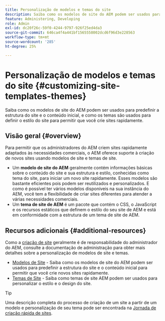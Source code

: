 ```yaml
---
title: Personalização de modelos e temas do site
description: Saiba como os modelos de site do AEM podem ser usados para predefinir a estrutura do site e o conteúdo inicial, e como os temas são usados para definir o estilo do site para permitir que você crie sites rapidamente.
feature: Administering, Developing
role: Admin
exl-id: dc20f26c-59f0-4244-9797-926f25ed4da3
source-git-commit: 646ca4f4a441bf1565558002dcd6f96d3e228563
workflow-type: tm+mt
source-wordcount: '285'
ht-degree: 25%

---
```


# Personalização de modelos e temas do site {#customizing-site-templates-themes}

Saiba como os modelos de site do AEM podem ser usados para predefinir a estrutura do site e o conteúdo inicial, e como os temas são usados para definir o estilo do site para permitir que você crie sites rapidamente.

## Visão geral {#overview}

Para permitir que os administradores do AEM criem sites rapidamente adaptados às necessidades comerciais, o AEM oferece suporte à criação de novos sites usando modelos de site e temas de site.

* Um **modelo de site do AEM** geralmente contém informações básicas sobre o conteúdo do site e sua estrutura e estilo, conhecidas como tema do site, para iniciar um novo site rapidamente. Esses modelos são bastante eficientes pois podem ser reutilizados e personalizados. E como é possível ter vários modelos disponíveis na sua instância do AEM, você tem a flexibilidade de criar sites diferentes para atender a várias necessidades comerciais.
* Um **tema de site de AEM** é um pacote que contém o CSS, o JavaScript e os recursos estáticos que definem o estilo do seu site de AEM e está em conformidade com a estrutura de um tema de site de AEM.

## Recursos adicionais {#additional-resources}

Como a [criação de site](/help/sites-cloud/administering/site-creation/create-site.md) geralmente é de responsabilidade do administrador do AEM, consulte a documentação de administração para obter mais detalhes sobre a personalização de modelos de site e temas.

* [Modelos de Site](/help/sites-cloud/administering/site-creation/site-templates.md) - Saiba como os modelos de site do AEM podem ser usados para predefinir a estrutura do site e o conteúdo inicial para permitir que você crie novos sites rapidamente.
* [Temas de Site](/help/sites-cloud/administering/site-creation/site-themes.md) - Saiba como temas de site AEM podem ser usados para personalizar o estilo e o design do site.

>[!TIP]
>
>Uma descrição completa do processo de criação de um site a partir de um modelo e personalização de seu tema pode ser encontrada na [Jornada de criação rápida de sites](/help/journey-sites/quick-site/overview.md).
